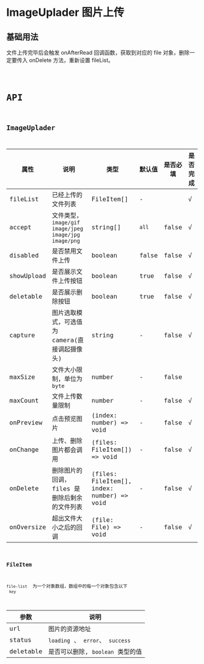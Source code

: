 # ImageUplader 图片上传

## 基础用法

文件上传完毕后会触发 onAfterRead 回调函数，获取到对应的 file 对象，删除一定要传入 onDelete 方法，重新设置 fileList。

<code src="./demos/demo1.tsx" />

# API

## ImageUplader

| 属性       | 说明                                                       | 类型                                       | 默认值 | 是否必填 | 是否完成 |
| ---------- | ---------------------------------------------------------- | ------------------------------------------ | ------ | -------- | -------- |
| fileList   | 已经上传的文件列表                                         | FileItem[]                                 | -      |          | √        |
| accept     | 文件类型，`image/gif` `image/jpeg` `image/jpg` `image/png` | string[]                                   | `all`  | false    | √        |
| disabled   | 是否禁用文件上传                                           | boolean                                    | false  | false    | √        |
| showUpload | 是否展示文件上传按钮                                       | boolean                                    | true   | false    | √        |
| deletable  | 是否展示删除按钮                                           | boolean                                    | true   | false    | √        |
| capture    | 图片选取模式，可选值为 camera(直接调起摄像头)              | string                                     | -      | false    | √        |
| maxSize    | 文件大小限制，单位为`byte`                                 | number                                     | -      | false    |
| maxCount   | 文件上传数量限制                                           | number                                     | -      | false    | √        |
| onPreview  | 点击预览图片                                               | (index: number) => void                    | -      | false    | √        |
| onChange   | 上传、删除图片都会调用                                     | (files: FileItem[]) => void                | -      | false    | √        |
| onDelete   | 删除图片的回调，files 是删除后剩余的文件列表               | (files: FileItem[], index: number) => void | -      | false    | √        |
| onOversize | 超出文件大小之后的回调                                     | (file: File) => void                       | -      | false    | √        |

### FileItem

`file-list`  为一个对象数组，数组中的每一个对象包含以下  `key`

| 参数      | 说明                             |
| --------- | -------------------------------- |
| url       | 图片的资源地址                   |
| status    | `loading` 、 `error`、 `success` |
| deletable | 是否可以删除, `boolean` 类型的值 |
